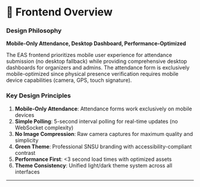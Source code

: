 # 🎯 Frontend Overview

### Design Philosophy
**Mobile-Only Attendance, Desktop Dashboard, Performance-Optimized**

The EAS frontend prioritizes mobile user experience for attendance submission (no desktop fallback) while providing comprehensive desktop dashboards for organizers and admins. The attendance form is exclusively mobile-optimized since physical presence verification requires mobile device capabilities (camera, GPS, touch signature).

### Key Design Principles
1. **Mobile-Only Attendance**: Attendance forms work exclusively on mobile devices
2. **Simple Polling**: 5-second interval polling for real-time updates (no WebSocket complexity)
3. **No Image Compression**: Raw camera captures for maximum quality and simplicity
4. **Green Theme**: Professional SNSU branding with accessibility-compliant contrast
5. **Performance First**: <3 second load times with optimized assets
6. **Theme Consistency**: Unified light/dark theme system across all interfaces

---
